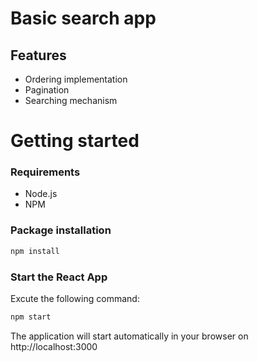 # Basic search app

## Features

- Ordering implementation
- Pagination
- Searching mechanism

# Getting started

### Requirements

- Node.js
- NPM

### Package installation

```bash
npm install
```

### Start the React App

Excute the following command:

```bash
npm start
```

The application will start automatically in your browser on http://localhost:3000
